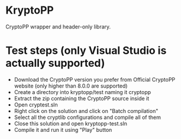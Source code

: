 # KryptoPP
CryptoPP wrapper and header-only library.


# Test steps (only Visual Studio is actually supported)
- Download the CryptoPP version you prefer from Official CryptoPP website (only higher than 8.0.0 are supported)
- Create a directory into kryptopp/test naming it cryptopp
- Extract the zip containing the CryptoPP source inside it
- Open cryptest.sln
- Right click on the solution and click on "Batch compilation"
- Select all the cryptlib configurations and compile all of them
- Close this solution and open kryptopp-test.sln
- Compile it and run it using "Play" button
